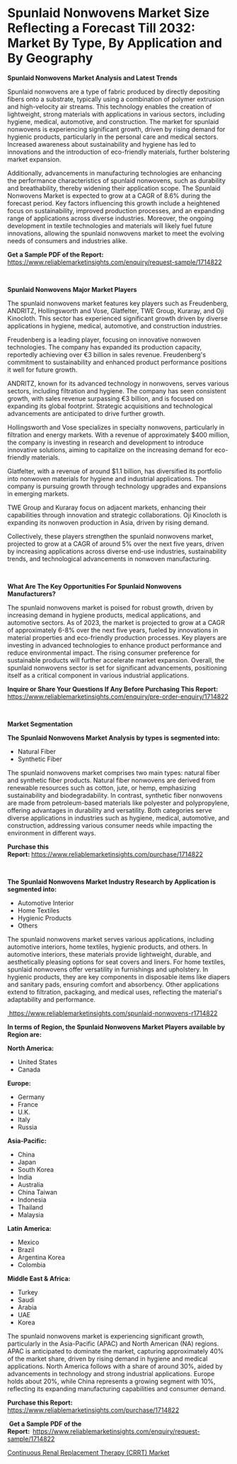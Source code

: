 <p><h1>Spunlaid Nonwovens Market Size Reflecting a Forecast Till 2032: Market By Type, By Application and By Geography</h1></p><p><strong>Spunlaid Nonwovens Market Analysis and Latest Trends</strong></p>
<p><p>Spunlaid nonwovens are a type of fabric produced by directly depositing fibers onto a substrate, typically using a combination of polymer extrusion and high-velocity air streams. This technology enables the creation of lightweight, strong materials with applications in various sectors, including hygiene, medical, automotive, and construction. The market for spunlaid nonwovens is experiencing significant growth, driven by rising demand for hygienic products, particularly in the personal care and medical sectors. Increased awareness about sustainability and hygiene has led to innovations and the introduction of eco-friendly materials, further bolstering market expansion.</p><p>Additionally, advancements in manufacturing technologies are enhancing the performance characteristics of spunlaid nonwovens, such as durability and breathability, thereby widening their application scope. The Spunlaid Nonwovens Market is expected to grow at a CAGR of 8.6% during the forecast period. Key factors influencing this growth include a heightened focus on sustainability, improved production processes, and an expanding range of applications across diverse industries. Moreover, the ongoing development in textile technologies and materials will likely fuel future innovations, allowing the spunlaid nonwovens market to meet the evolving needs of consumers and industries alike.</p></p>
<p><strong>Get a Sample PDF of the Report:&nbsp;</strong> <a href="https://www.reliablemarketinsights.com/enquiry/request-sample/1714822?utm_campaign=3040&utm_medium=2&utm_source=Github&utm_content=ia&utm_term=28032025&utm_id=spunlaid-nonwovens">https://www.reliablemarketinsights.com/enquiry/request-sample/1714822</a></p>
<p>&nbsp;</p>
<p><strong>Spunlaid Nonwovens Major Market Players</strong></p>
<p><p>The spunlaid nonwovens market features key players such as Freudenberg, ANDRITZ, Hollingsworth and Vose, Glatfelter, TWE Group, Kuraray, and Oji Kinocloth. This sector has experienced significant growth driven by diverse applications in hygiene, medical, automotive, and construction industries.</p><p>Freudenberg is a leading player, focusing on innovative nonwoven technologies. The company has expanded its production capacity, reportedly achieving over €3 billion in sales revenue. Freudenberg's commitment to sustainability and enhanced product performance positions it well for future growth.</p><p>ANDRITZ, known for its advanced technology in nonwovens, serves various sectors, including filtration and hygiene. The company has seen consistent growth, with sales revenue surpassing €3 billion, and is focused on expanding its global footprint. Strategic acquisitions and technological advancements are anticipated to drive further growth.</p><p>Hollingsworth and Vose specializes in specialty nonwovens, particularly in filtration and energy markets. With a revenue of approximately $400 million, the company is investing in research and development to introduce innovative solutions, aiming to capitalize on the increasing demand for eco-friendly materials.</p><p>Glatfelter, with a revenue of around $1.1 billion, has diversified its portfolio into nonwoven materials for hygiene and industrial applications. The company is pursuing growth through technology upgrades and expansions in emerging markets.</p><p>TWE Group and Kuraray focus on adjacent markets, enhancing their capabilities through innovation and strategic collaborations. Oji Kinocloth is expanding its nonwoven production in Asia, driven by rising demand.</p><p>Collectively, these players strengthen the spunlaid nonwovens market, projected to grow at a CAGR of around 5% over the next five years, driven by increasing applications across diverse end-use industries, sustainability trends, and technological advancements in nonwoven manufacturing.</p></p>
<p>&nbsp;</p>
<p><strong>What Are The Key Opportunities For Spunlaid Nonwovens Manufacturers?</strong></p>
<p><p>The spunlaid nonwovens market is poised for robust growth, driven by increasing demand in hygiene products, medical applications, and automotive sectors. As of 2023, the market is projected to grow at a CAGR of approximately 6-8% over the next five years, fueled by innovations in material properties and eco-friendly production processes. Key players are investing in advanced technologies to enhance product performance and reduce environmental impact. The rising consumer preference for sustainable products will further accelerate market expansion. Overall, the spunlaid nonwovens sector is set for significant advancements, positioning itself as a critical component in various industrial applications.</p></p>
<p><strong>Inquire or Share Your Questions If Any Before Purchasing This Report:</strong> <a href="https://www.reliablemarketinsights.com/enquiry/pre-order-enquiry/1714822?utm_campaign=3040&utm_medium=2&utm_source=Github&utm_content=ia&utm_term=28032025&utm_id=spunlaid-nonwovens">https://www.reliablemarketinsights.com/enquiry/pre-order-enquiry/1714822</a></p>
<p>&nbsp;</p>
<p><strong>Market Segmentation</strong></p>
<p><strong>The Spunlaid Nonwovens Market Analysis by types is segmented into:</strong></p>
<p><ul><li>Natural Fiber</li><li>Synthetic Fiber</li></ul></p>
<p><p>The spunlaid nonwovens market comprises two main types: natural fiber and synthetic fiber products. Natural fiber nonwovens are derived from renewable resources such as cotton, jute, or hemp, emphasizing sustainability and biodegradability. In contrast, synthetic fiber nonwovens are made from petroleum-based materials like polyester and polypropylene, offering advantages in durability and versatility. Both categories serve diverse applications in industries such as hygiene, medical, automotive, and construction, addressing various consumer needs while impacting the environment in different ways.</p></p>
<p><strong>Purchase this Report:&nbsp;</strong><a href="https://www.reliablemarketinsights.com/purchase/1714822?utm_campaign=3040&utm_medium=2&utm_source=Github&utm_content=ia&utm_term=28032025&utm_id=spunlaid-nonwovens">https://www.reliablemarketinsights.com/purchase/1714822</a></p>
<p>&nbsp;</p>
<p><strong>The Spunlaid Nonwovens Market Industry Research by Application is segmented into:</strong></p>
<p><ul><li>Automotive Interior</li><li>Home Textiles</li><li>Hygienic Products</li><li>Others</li></ul></p>
<p><p>The spunlaid nonwovens market serves various applications, including automotive interiors, home textiles, hygienic products, and others. In automotive interiors, these materials provide lightweight, durable, and aesthetically pleasing options for seat covers and liners. For home textiles, spunlaid nonwovens offer versatility in furnishings and upholstery. In hygienic products, they are key components in disposable items like diapers and sanitary pads, ensuring comfort and absorbency. Other applications extend to filtration, packaging, and medical uses, reflecting the material's adaptability and performance.</p></p>
<p><a href="https://www.reliablemarketinsights.com/spunlaid-nonwovens-r1714822?utm_campaign=3040&utm_medium=2&utm_source=Github&utm_content=ia&utm_term=28032025&utm_id=spunlaid-nonwovens">&nbsp;https://www.reliablemarketinsights.com/spunlaid-nonwovens-r1714822</a></p>
<p><strong>In terms of Region, the Spunlaid Nonwovens Market Players available by Region are:</strong></p>
<p>
    <p> <strong> North America: </strong>
        <ul>
            <li>United States</li>
            <li>Canada</li>
        </ul>
        </p> 
    <p> <strong> Europe: </strong>
        <ul>
            <li>Germany</li>
            <li>France</li>
            <li>U.K.</li>
            <li>Italy</li>
            <li>Russia</li>
        </ul>
        </p> 
    <p> <strong> Asia-Pacific: </strong>
        <ul>
            <li>China</li>
            <li>Japan</li>
            <li>South Korea</li>
            <li>India</li>
            <li>Australia</li>
            <li>China Taiwan</li>
            <li>Indonesia</li>
            <li>Thailand</li>
            <li>Malaysia</li>
        </ul>
        </p> 
    <p> <strong> Latin America: </strong>
        <ul>
            <li>Mexico</li>
            <li>Brazil</li>
            <li>Argentina Korea</li>
            <li>Colombia</li>
        </ul>
        </p> 
    <p> <strong> Middle East & Africa: </strong>
        <ul>
            <li>Turkey</li>
            <li>Saudi</li>
            <li>Arabia</li>
            <li>UAE</li>
            <li>Korea</li>
        </ul>
    </p>
    </p>
<p><p>The spunlaid nonwovens market is experiencing significant growth, particularly in the Asia-Pacific (APAC) and North American (NA) regions. APAC is anticipated to dominate the market, capturing approximately 40% of the market share, driven by rising demand in hygiene and medical applications. North America follows with a share of around 30%, aided by advancements in technology and strong industrial applications. Europe holds about 20%, while China represents a growing segment with 10%, reflecting its expanding manufacturing capabilities and consumer demand.</p></p>
<p><strong>Purchase this Report: </strong><a href="https://www.reliablemarketinsights.com/purchase/1714822?utm_campaign=3040&utm_medium=2&utm_source=Github&utm_content=ia&utm_term=28032025&utm_id=spunlaid-nonwovens">https://www.reliablemarketinsights.com/purchase/1714822</a></p>
<p>&nbsp;<strong>Get a Sample PDF of the Report:&nbsp;&nbsp;</strong><a href="https://www.reliablemarketinsights.com/enquiry/request-sample/1714822?utm_campaign=3040&utm_medium=2&utm_source=Github&utm_content=ia&utm_term=28032025&utm_id=spunlaid-nonwovens">https://www.reliablemarketinsights.com/enquiry/request-sample/1714822</a></p>
<p><strong></strong></p>
<p><p><a href="https://github.com/jhamygunler/Market-Research-Report-List-1/blob/main/continuous-renal-replacement-therapy-crrt-market.md?utm_campaign=3040&utm_medium=2&utm_source=Github&utm_content=ia&utm_term=28032025&utm_id=spunlaid-nonwovens">Continuous Renal Replacement Therapy (CRRT) Market</a></p></p>
